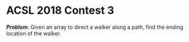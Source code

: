 # ACSL 2018 Contest 3

***Problem***: Given an array to direct a walker along a path, find the ending location of the walker.
